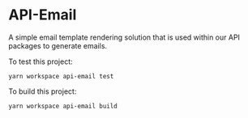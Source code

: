 # API-Email

A simple email template rendering solution that is used within our API packages to generate emails.

To test this project:

```
yarn workspace api-email test
```

To build this project:

```
yarn workspace api-email build
```
